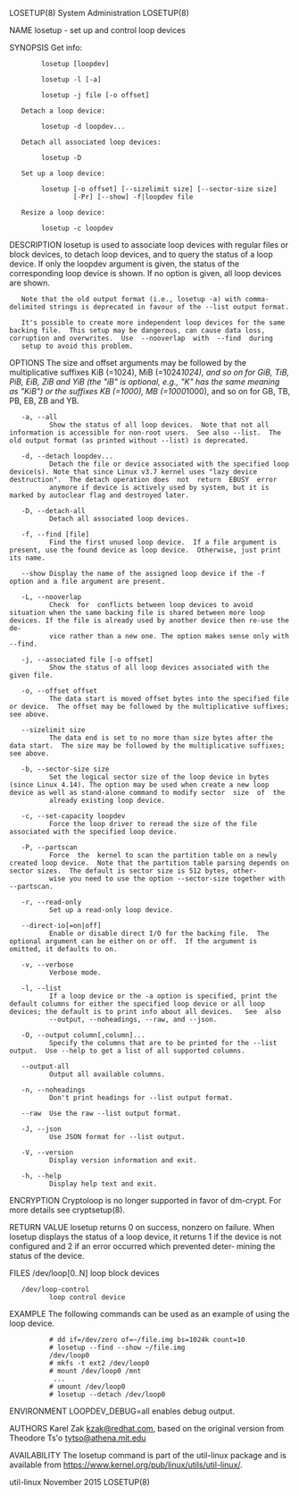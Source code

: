 LOSETUP(8)                                                                                  System Administration                                                                                  LOSETUP(8)

NAME
       losetup - set up and control loop devices

SYNOPSIS
       Get info:

            losetup [loopdev]

            losetup -l [-a]

            losetup -j file [-o offset]

       Detach a loop device:

            losetup -d loopdev...

       Detach all associated loop devices:

            losetup -D

       Set up a loop device:

            losetup [-o offset] [--sizelimit size] [--sector-size size]
                    [-Pr] [--show] -f|loopdev file

       Resize a loop device:

            losetup -c loopdev

DESCRIPTION
       losetup is used to associate loop devices with regular files or block devices, to detach loop devices, and to query the status of a loop device.  If only the loopdev argument is given, the status of
       the corresponding loop device is shown.  If no option is given, all loop devices are shown.

       Note that the old output format (i.e., losetup -a) with comma-delimited strings is deprecated in favour of the --list output format.

       It's possible to create more independent loop devices for the same backing file.  This setup may be dangerous, can cause data loss, corruption and overwrites.  Use  --nooverlap  with  --find  during
       setup to avoid this problem.

OPTIONS
       The  size  and  offset  arguments may be followed by the multiplicative suffixes KiB (=1024), MiB (=1024*1024), and so on for GiB, TiB, PiB, EiB, ZiB and YiB (the "iB" is optional, e.g., "K" has the
       same meaning as "KiB") or the suffixes KB (=1000), MB (=1000*1000), and so on for GB, TB, PB, EB, ZB and YB.

       -a, --all
              Show the status of all loop devices.  Note that not all information is accessible for non-root users.  See also --list.  The old output format (as printed without --list) is deprecated.

       -d, --detach loopdev...
              Detach the file or device associated with the specified loop device(s). Note that since Linux v3.7 kernel uses "lazy device destruction".  The detach operation does  not  return  EBUSY  error
              anymore if device is actively used by system, but it is marked by autoclear flag and destroyed later.

       -D, --detach-all
              Detach all associated loop devices.

       -f, --find [file]
              Find the first unused loop device.  If a file argument is present, use the found device as loop device.  Otherwise, just print its name.

       --show Display the name of the assigned loop device if the -f option and a file argument are present.

       -L, --nooverlap
              Check  for  conflicts between loop devices to avoid situation when the same backing file is shared between more loop devices. If the file is already used by another device then re-use the de‐
              vice rather than a new one. The option makes sense only with --find.

       -j, --associated file [-o offset]
              Show the status of all loop devices associated with the given file.

       -o, --offset offset
              The data start is moved offset bytes into the specified file or device.  The offset may be followed by the multiplicative suffixes; see above.

       --sizelimit size
              The data end is set to no more than size bytes after the data start.  The size may be followed by the multiplicative suffixes; see above.

       -b, --sector-size size
              Set the logical sector size of the loop device in bytes (since Linux 4.14). The option may be used when create a new loop device as well as stand-alone command to modify sector  size  of  the
              already existing loop device.

       -c, --set-capacity loopdev
              Force the loop driver to reread the size of the file associated with the specified loop device.

       -P, --partscan
              Force  the  kernel to scan the partition table on a newly created loop device.  Note that the partition table parsing depends on sector sizes.  The default is sector size is 512 bytes, other‐
              wise you need to use the option --sector-size together with --partscan.

       -r, --read-only
              Set up a read-only loop device.

       --direct-io[=on|off]
              Enable or disable direct I/O for the backing file.  The optional argument can be either on or off.  If the argument is omitted, it defaults to on.

       -v, --verbose
              Verbose mode.

       -l, --list
              If a loop device or the -a option is specified, print the default columns for either the specified loop device or all loop devices; the default is to print info about all devices.   See  also
              --output, --noheadings, --raw, and --json.

       -O, --output column[,column]...
              Specify the columns that are to be printed for the --list output.  Use --help to get a list of all supported columns.

       --output-all
              Output all available columns.

       -n, --noheadings
              Don't print headings for --list output format.

       --raw  Use the raw --list output format.

       -J, --json
              Use JSON format for --list output.

       -V, --version
              Display version information and exit.

       -h, --help
              Display help text and exit.

ENCRYPTION
       Cryptoloop is no longer supported in favor of dm-crypt.  For more details see cryptsetup(8).

RETURN VALUE
       losetup  returns  0 on success, nonzero on failure.  When losetup displays the status of a loop device, it returns 1 if the device is not configured and 2 if an error occurred which prevented deter‐
       mining the status of the device.

FILES
       /dev/loop[0..N]
              loop block devices

       /dev/loop-control
              loop control device

EXAMPLE
       The following commands can be used as an example of using the loop device.

              # dd if=/dev/zero of=~/file.img bs=1024k count=10
              # losetup --find --show ~/file.img
              /dev/loop0
              # mkfs -t ext2 /dev/loop0
              # mount /dev/loop0 /mnt
               ...
              # umount /dev/loop0
              # losetup --detach /dev/loop0

ENVIRONMENT
       LOOPDEV_DEBUG=all
              enables debug output.

AUTHORS
       Karel Zak <kzak@redhat.com>, based on the original version from Theodore Ts'o <tytso@athena.mit.edu>

AVAILABILITY
       The losetup command is part of the util-linux package and is available from https://www.kernel.org/pub/linux/utils/util-linux/.

util-linux                                                                                      November 2015                                                                                      LOSETUP(8)
